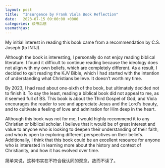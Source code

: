```yaml
---
layout: post
title:  "Insurgence by Frank Viola Book Reflection"
date:   2023-07-15 09:00:00 +0000
categories: 读书后感
usemathjax: 
---
```


My initial interest in reading this book came from a recommendation by C.S. Joseph (to INTJ).

Although the book is interesting, I personally do not enjoy reading biblical literature. I found it difficult to continue reading because the ideology does not align with my own beliefs, which are completely different. As a result, I decided to quit reading the KJV Bible, which I had started with the intention of understanding what Christians believe. It doesn’t worth my time.

By 2023, I had read about one-sixth of the book, but ultimately decided not to finish it. To say the least, reading a biblical book did not appeal to me, as it seemed full of BS. This book is about the Third Gospel of God, and Viola encourages the reader to see and appreciate Jesus and the Lord's beauty, and to cultivate a feeling of love and admiration for Him deep in the heart.

Although this book was not for me, I would highly recommend it to any Christian or biblical scholar. I believe that it would be of great interest and value to anyone who is looking to deepen their understanding of their faith, and who is open to exploring different perspectives on their beliefs. Additionally, I think that this book could be an excellent resource for anyone who is interested in learning more about the history and context of Christianity, and how it has evolved over time.

简单来说，这种书实在不符合我认同的观念，故而不读了。